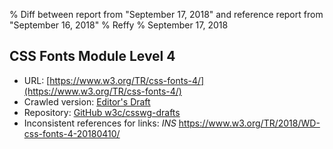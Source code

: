 % Diff between report from "September 17, 2018" and reference report from "September 16, 2018"
% Reffy
% September 17, 2018

## CSS Fonts Module Level 4

- URL: [https://www.w3.org/TR/css-fonts-4/](https://www.w3.org/TR/css-fonts-4/)
- Crawled version: [Editor's Draft](https://drafts.csswg.org/css-fonts-4/)
- Repository: [GitHub w3c/csswg-drafts](https://github.com/w3c/csswg-drafts)
- Inconsistent references for links: *INS* https://www.w3.org/TR/2018/WD-css-fonts-4-20180410/


